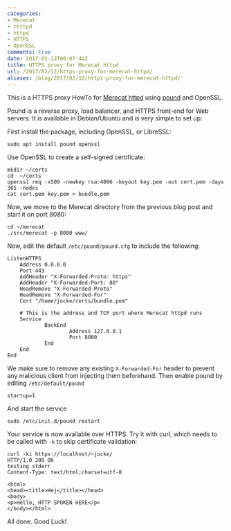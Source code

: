 ```yaml
---
categories:
- Merecat
- thttpd
- httpd
- HTTPS
- OpenSSL
comments: true
date: 2017-02-12T00:07:44Z
title: HTTPS proxy for Merecat httpd
url: /2017/02/12/https-proxy-for-merecat-httpd/
aliases: /blog/2017/02/12/https-proxy-for-merecat-httpd/
---
```


This is a HTTPS proxy HowTo for [Merecat httpd][merecat] using [pound][]
and OpenSSL.

Pound is a reverse proxy, load balancer, and HTTPS front-end for Web
servers.  It is available in Debian/Ubuntu and is very simple to set up:

First install the package, including OpenSSL, or LibreSSL:

    sudo apt install pound openssl

Use OpenSSL to create a self-signed certificate:

    mkdir ~/certs
    cd  ~/certs
	openssl req -x509 -newkey rsa:4096 -keyout key.pem -out cert.pem -days 365 -nodes
    cat cert.pem key.pem > bundle.pem

Now, we move to the Merecat directory from the previous blog post and
start it on port 8080:

    cd ~/merecat
    ./src/merecat -p 8080 www/

Now, edit the default `/etc/pound/pound.cfg` to include the following:

    ListenHTTPS
        Address 0.0.0.0
        Port 443
        AddHeader "X-Forwarded-Proto: https"
        AddHeader "X-Forwarded-Port: 80"
        HeadRemove "X-Forwarded-Proto"
        HeadRemove "X-Forwarded-For"
        Cert "/home/jocke/certs/bundle.pem"

        # This is the address and TCP port where Merecat httpd runs
        Service
                BackEnd
                        Address 127.0.0.1
                        Port 8080
                End
        End
    End

We make sure to remove any existing `X-Forwarded-For` header to prevent
any malicious client from injecting them beforehand.  Then enable pound
by editing `/etc/default/pound`

    startup=1

And start the service

    sudo /etc/init.d/pound restart

Your service is now available over HTTPS.  Try it with curl, which needs
to be called with `-k` to skip certificate validation:

    curl -ki https://localhost/~jocke/
    HTTP/1.0 200 OK
    testing stderr
    Content-Type: text/html;charset=utf-8
    
    <html>
    <head><title>Hej</title></head>
    <body>
    <p>Hello, HTTP SPOKEN HERE</p>
    </body></html>
    
All done. Good Luck!

[pound]:   http://www.apsis.ch/pound/
[merecat]: http://merecat.troglobit.com


<!--
  -- Local Variables:
  -- mode: markdown
  -- End:
  -->
